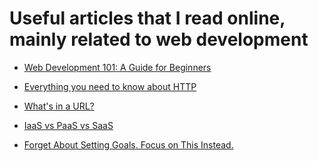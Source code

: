 Useful articles that I read online, mainly related to web development
======================================================================

- [Web Development 101: A Guide for Beginners](https://cs.fyi/guide/web-development-101-beginners-guide)

- [Everything you need to know about HTTP](https://cs.fyi/guide/http-in-depth)

- [What's in a URL?](https://cs.fyi/guide/whats-in-a-url)

- [IaaS vs PaaS vs SaaS](https://cs.fyi/guide/iaas-vs-paas-vs-saas)

- [Forget About Setting Goals. Focus on This Instead.](https://jamesclear.com/goals-systems)
